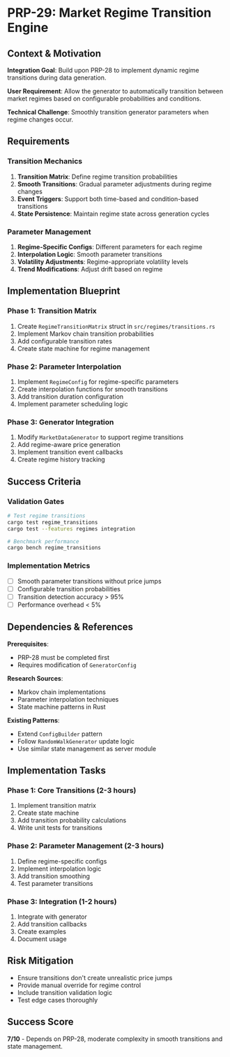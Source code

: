 # PRP-29: Market Regime Transition Engine

## Context & Motivation

**Integration Goal**: Build upon PRP-28 to implement dynamic regime transitions during data generation.

**User Requirement**: Allow the generator to automatically transition between market regimes based on configurable probabilities and conditions.

**Technical Challenge**: Smoothly transition generator parameters when regime changes occur.

## Requirements

### Transition Mechanics
1. **Transition Matrix**: Define regime transition probabilities
2. **Smooth Transitions**: Gradual parameter adjustments during regime changes
3. **Event Triggers**: Support both time-based and condition-based transitions
4. **State Persistence**: Maintain regime state across generation cycles

### Parameter Management
1. **Regime-Specific Configs**: Different parameters for each regime
2. **Interpolation Logic**: Smooth parameter transitions
3. **Volatility Adjustments**: Regime-appropriate volatility levels
4. **Trend Modifications**: Adjust drift based on regime

## Implementation Blueprint

### Phase 1: Transition Matrix
1. Create `RegimeTransitionMatrix` struct in `src/regimes/transitions.rs`
2. Implement Markov chain transition probabilities
3. Add configurable transition rates
4. Create state machine for regime management

### Phase 2: Parameter Interpolation
1. Implement `RegimeConfig` for regime-specific parameters
2. Create interpolation functions for smooth transitions
3. Add transition duration configuration
4. Implement parameter scheduling logic

### Phase 3: Generator Integration
1. Modify `MarketDataGenerator` to support regime transitions
2. Add regime-aware price generation
3. Implement transition event callbacks
4. Create regime history tracking

## Success Criteria

### Validation Gates
```bash
# Test regime transitions
cargo test regime_transitions
cargo test --features regimes integration

# Benchmark performance
cargo bench regime_transitions
```

### Implementation Metrics
- [ ] Smooth parameter transitions without price jumps
- [ ] Configurable transition probabilities
- [ ] Transition detection accuracy > 95%
- [ ] Performance overhead < 5%

## Dependencies & References

**Prerequisites**:
- PRP-28 must be completed first
- Requires modification of `GeneratorConfig`

**Research Sources**:
- Markov chain implementations
- Parameter interpolation techniques
- State machine patterns in Rust

**Existing Patterns**:
- Extend `ConfigBuilder` pattern
- Follow `RandomWalkGenerator` update logic
- Use similar state management as server module

## Implementation Tasks

### Phase 1: Core Transitions (2-3 hours)
1. Implement transition matrix
2. Create state machine
3. Add transition probability calculations
4. Write unit tests for transitions

### Phase 2: Parameter Management (2-3 hours)
1. Define regime-specific configs
2. Implement interpolation logic
3. Add transition smoothing
4. Test parameter transitions

### Phase 3: Integration (1-2 hours)
1. Integrate with generator
2. Add transition callbacks
3. Create examples
4. Document usage

## Risk Mitigation
- Ensure transitions don't create unrealistic price jumps
- Provide manual override for regime control
- Include transition validation logic
- Test edge cases thoroughly

## Success Score
**7/10** - Depends on PRP-28, moderate complexity in smooth transitions and state management.